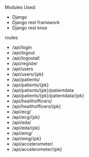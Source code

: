 Modules Used:
- Django
- Django rest framework
- Django rest knox


routes
- /api/login
- /api/logout
- /api/logoutall
- /api/register
- /api/users
- /api/users/{pk}
- /api/patients/
- /api/patients/{pk}
- /api/patients/{pk}/patientdata
- /api/patients/{pk}/patientdata/{pk}
- /api/healthofficers/
- /api/healthofficers/{pk}
- /api/ecg/
- /api/ecg/{pk}
- /api/eda/
- /api/eda/{pk}
- /api/emg/
- /api/emg/{pk}
- /api/accelerometer/
- /api/accelerometer/{pk}
